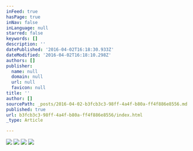 ```yaml
---
inFeed: true
hasPage: true
inNav: false
inLanguage: null
starred: false
keywords: []
description: ''
datePublished: '2016-04-02T16:18:30.933Z'
dateModified: '2016-04-02T16:18:10.298Z'
authors: []
publisher:
  name: null
  domain: null
  url: null
  favicon: null
title: ''
author: []
sourcePath: _posts/2016-04-02-b3fcb3c3-98ff-4a4f-b80a-ff4f886e8556.md
published: true
url: b3fcb3c3-98ff-4a4f-b80a-ff4f886e8556/index.html
_type: Article

---
```

![](https://the-grid-user-content.s3-us-west-2.amazonaws.com/63865cf2-f2a7-4a4e-ac5b-0d6a7ce709f8.jpg)
![](https://the-grid-user-content.s3-us-west-2.amazonaws.com/0e2ae9a1-1856-47c4-920c-e88a7059fc52.jpg)
![](https://the-grid-user-content.s3-us-west-2.amazonaws.com/e82cbd4a-5b41-49ef-b35b-69a5e047c36c.jpg)
![](https://the-grid-user-content.s3-us-west-2.amazonaws.com/0efd536d-91bd-4574-b5af-8b8653801011.jpg)